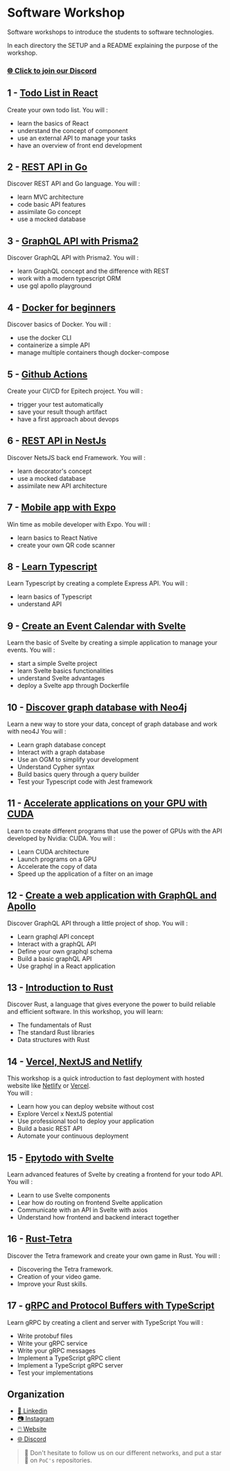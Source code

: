 # Software Workshop

Software workshops to introduce the students to software technologies.

In each directory the SETUP and a README explaining the purpose of the workshop.

### [🌐 Click to join our Discord](https://discord.gg/Yqq2ADGDS7)

## 1 - [Todo List in React](01.React)

Create your own todo list. You will :
 - learn the basics of React
 - understand the concept of component
 - use an external API to manage your tasks
 - have an overview of front end development

## 2 - [REST API in Go](02.Go)

Discover REST API and Go language. You will :
 - learn MVC architecture
 - code basic API features
 - assimilate Go concept
 - use a mocked database

## 3 - [GraphQL API with Prisma2](03.Prisma)

Discover GraphQL API with Prisma2. You will :
 - learn GraphQL concept and the difference with REST
 - work with a modern typescript ORM
 - use gql apollo playground

## 4 - [Docker for beginners](04.Docker)

Discover basics of Docker. You will :
 - use the docker CLI
 - containerize a simple API
 - manage multiple containers though docker-compose

## 5 - [Github Actions](05.Actions)

Create your CI/CD for Epitech project. You will :
 - trigger your test automatically
 - save your result though artifact
 - have a first approach about devops

## 6 - [REST API in NestJs](06.Nest)

Discover NetsJS back end Framework. You will :
 - learn decorator's concept
 - use a mocked database
 - assimilate new API architecture

## 7 - [Mobile app with Expo](07.Expo)

Win time as mobile developer with Expo. You will :
 - learn basics to React Native
 - create your own QR code scanner
 
## 8 - [Learn Typescript](08.Typescript)

Learn Typescript by creating a complete Express API. You will :
 - learn basics of Typescript
 - understand API

## 9 - [Create an Event Calendar with Svelte](09.Svelte)

Learn the basic of Svelte by creating a simple application to manage your events.
You will :
  - start  a simple Svelte project
  - learn Svelte basics functionalities
  - understand Svelte advantages
  - deploy a Svelte app through Dockerfile

## 10 - [Discover graph database with Neo4j](10.Neo4j)

Learn a new way to store your data, concept of graph database and work with neo4J
You will :
 - Learn graph database concept
 - Interact with a graph database
 - Use an OGM to simplify your development
 - Understand Cypher syntax
 - Build basics query through a query builder  
 - Test your Typescript code with Jest framework
  

## 11 - [Accelerate applications on your GPU with CUDA](11.CUDA)

Learn to create different programs that use the power of GPUs with the API developed by Nvidia: CUDA.
You will :

- Learn CUDA architecture
- Launch programs on a GPU
- Accelerate the copy of data
- Speed up the application of a filter on an image

## 12 - [Create a web application with GraphQL and Apollo](./12.GraphQL-Apollo)

Discover GraphQL API through a little project of shop. 
You will :
 - Learn graphql API concept
 - Interact with a graphQL API
 - Define your own graphql schema
 - Build a basic graphQL API
 - Use graphql in a React application

## 13 - [Introduction to Rust](./13.Rust)

Discover Rust, a language that gives everyone the power to build reliable and efficient software.
In this workshop, you will learn:
 - The fundamentals of Rust
 - The standard Rust libraries
 - Data structures with Rust

## 14 - [Vercel, NextJS and Netlify](./14.Vercel)

This workshop is a quick introduction to fast deployment with hosted website like [Netlify](https://www.netlify.com/) or [Vercel](https://vercel.com/).<br>
You will :
- Learn how you can deploy website without cost
- Explore Vercel x NextJS potential
- Use professional tool to deploy your application
- Build a basic REST API
- Automate your continuous deployment

## 15 - [Epytodo with Svelte](./15.Svelte-Epytodo)

Learn advanced features of Svelte by creating a frontend for your todo API.
You will :
  - Learn to use Svelte components
  - Lear how do routing on frontend Svelte application
  - Communicate with an API in Svelte with axios
  - Understand how frontend and backend interact together

## 16 - [Rust-Tetra](./16.Rust-Tetra)

Discover the Tetra framework and create your own game in Rust.
You will :
  - Discovering the Tetra framework.
  - Creation of your video game.
  - Improve your Rust skills.

##  17 - [gRPC and Protocol Buffers with TypeScript](./17.gRPC)

Learn gRPC by creating a client and server with TypeScript
You will :
- Write protobuf files
- Write your gRPC service
- Write your gRPC messages
- Implement a TypeScript gRPC client
- Implement a TypeScript gRPC server
- Test your implementations


## Organization

- [📒 Linkedin](https://www.linkedin.com/company/pocinnovation/mycompany/)
- [📷 Instagram](https://www.instagram.com/pocinnovation/)
- [🖱️ Website](https://www.poc-innovation.fr/)
- [🌐 Discord](https://discord.gg/Yqq2ADGDS7)

> :rocket: Don't hesitate to follow us on our different networks, and put a star 🌟 on `PoC's` repositories.


